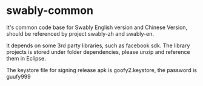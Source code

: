 swably-common
=============
It's common code base for Swably English version and Chinese Version, should be referenced by project swably-zh and swably-en.

It depends on some 3rd party libraries, such as facebook sdk. The library projects is stored under folder dependencies, please unzip and reference them in Eclipse.

The keystore file for signing release apk is goofy2.keystore, the password is guufy999
